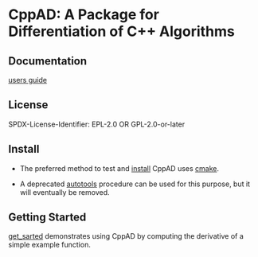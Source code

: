 # CppAD: A Package for Differentiation of C++ Algorithms

## Documentation
[users guide](https://cppad.readthedocs.io/latest/user_guide.html)

## License
SPDX-License-Identifier: EPL-2.0 OR GPL-2.0-or-later

## Install

- The preferred method to test and
  [install](https://cppad.readthedocs.io/latest/Install.html)
  CppAD uses [cmake](https://cmake.org).

- A deprecated
  [autotools](https://cppad.readthedocs.io/latest/cmake.html#autotools)
  procedure can be used for this purpose, but it will eventually be removed.

## Getting Started
  [get_sarted](https://cppad.readthedocs.io/latest/get_started.cpp.html)
  demonstrates using CppAD by computing the derivative of a simple example function.
